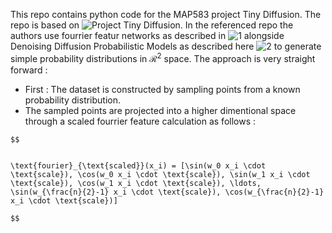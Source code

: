 This repo contains python code for the MAP583 project Tiny Diffusion. The repo is based on ![Project Tiny Diffusion](https://github.com/dataflowr/Project-tiny-diffusion). In the referenced repo the authors use fourrier featur networks as described in ![1](https://arxiv.org/abs/2006.10739) alongside Denoising Diffusion Probabilistic Models as described here ![2](https://arxiv.org/abs/2006.11239) to generate simple probability distributions in $\mathcal{R}^{2}$ space. The approach is very straight forward : 
- First : The dataset is constructed by sampling points from a known probability distribution. 
- The sampled points are projected into a higher dimentional space through a scaled fourrier feature calculation as follows : 

```
$$


\text{fourier}_{\text{scaled}}(x_i) = [\sin(w_0 x_i \cdot \text{scale}), \cos(w_0 x_i \cdot \text{scale}), \sin(w_1 x_i \cdot \text{scale}), \cos(w_1 x_i \cdot \text{scale}), \ldots, \sin(w_{\frac{n}{2}-1} x_i \cdot \text{scale}), \cos(w_{\frac{n}{2}-1} x_i \cdot \text{scale})]

$$


```
